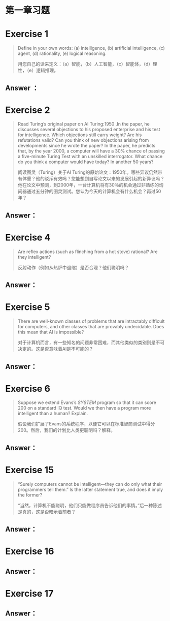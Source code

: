 # 第一章习题

# Exercise 1

> Define in your own words: (a) intelligence, (b) artificial intelligence, (c) agent, (d) rationality, (e) logical reasoning.
>
> 用您自己的话来定义：（a）智能，（b）人工智能，（c）智能体，（d）理性，（e）逻辑推理。



## Answer ： 



# Exercise 2
> Read Turing’s original paper on AI Turing:1950 .In the paper, he discusses several objections to his proposed enterprise and his test for intelligence. Which objections still carry weight? Are his refutations valid? Can you think of new objections arising from developments since he wrote the paper? In the paper, he predicts that, by the year 2000, a computer will have a 30% chance of passing a five-minute Turing Test with an unskilled interrogator. What chance do you think a computer would have today? In another 50 years?
>
> 阅读图灵（Turing）关于AI Turing的原始论文：1950年。哪些异议仍然带有体重？他的驳斥有效吗？您能想到自写论文以来的发展引起的新异议吗？他在论文中预测，到2000年，一台计算机将有30％的机会通过非熟练的询问器通过五分钟的图灵测试。您认为今天的计算机会有什么机会？再过50年？



## Answer： 



# Exercise 4

>Are reflex actions (such as flinching from a hot stove) rational? Are they intelligent?
>
>反射动作（例如从热炉中退缩）是否合理？他们聪明吗？



## Answer： 



# Exercise 5

>There are well-known classes of problems that are intractably difficult for computers, and other classes that are provably undecidable. Does this mean that AI is impossible?
>
>对于计算机而言，有一些知名的问题非常困难，而其他类似的类别则是不可决定的。这是否意味着AI是不可能的？



## Answer： 



# Exercise 6

>Suppose we extend Evans’s *SYSTEM* program so that it can score 200 on a standard IQ test. Would we then have a program more intelligent than a human? Explain.
>
>假设我们扩展了Evans的系统程序，以便它可以在标准智商测试中得分200。然后，我们的计划比人类更聪明吗？解释。



## Answer： 



# Exercise 15

>“Surely computers cannot be intelligent—they can do only what their programmers tell them.” Is the latter statement true, and does it imply the former?
>
>“当然，计算机不能聪明，他们只能做程序员告诉他们的事情。”后一种陈述是真的，这是否暗示着前者？



## Answer： 



# Exercise 16

>
>
>



## Answer： 



# Exercise 17

>
>
>



## Answer： 

